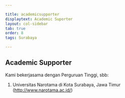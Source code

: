 ```yaml
---

title: academicsupporter
displaytext: Academic Suporter
layout: col-sidebar
tab: true
order: 8
tags: Surabaya

---
```


## Academic Supporter

Kami bekerjasama dengan Perguruan Tinggi, sbb:<br>
1. Universitas Narotama di Kota Surabaya, Jawa Timur (http://www.narotama.ac.id/)